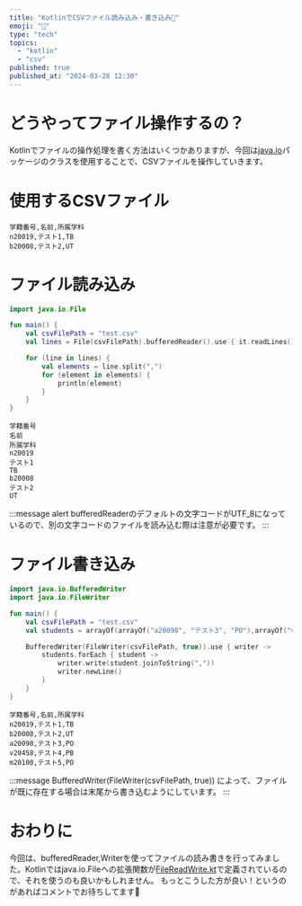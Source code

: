 ```yaml
---
title: "KotlinでCSVファイル読み込み・書き込み📝"
emoji: "🕌"
type: "tech"
topics:
  - "kotlin"
  - "csv"
published: true
published_at: "2024-03-28 12:30"
---
```


# どうやってファイル操作するの？
Kotlinでファイルの操作処理を書く方法はいくつかありますが、今回は[java.io](https://docs.oracle.com/javase/jp/8/docs/api/java/io/package-summary.html)パッケージのクラスを使用することで、CSVファイルを操作していきます。

# 使用するCSVファイル
```csv:test.csv
学籍番号,名前,所属学科
n20019,テスト1,TB
b20008,テスト2,UT
```

# ファイル読み込み
```kotlin:Main.kt
import java.io.File

fun main() {
    val csvFilePath = "test.csv"
    val lines = File(csvFilePath).bufferedReader().use { it.readLines() }

    for (line in lines) {
        val elements = line.split(",")
        for (element in elements) {
            println(element)
        }
    }
}
```

```bash:出力結果
学籍番号
名前
所属学科
n20019
テスト1
TB
b20008
テスト2
UT
```
:::message alert
bufferedReaderのデフォルトの文字コードがUTF_8になっているので、別の文字コードのファイルを読み込む際は注意が必要です。
:::

# ファイル書き込み
```kotlin:Main.kt
import java.io.BufferedWriter
import java.io.FileWriter

fun main() {
    val csvFilePath = "test.csv"
    val students = arrayOf(arrayOf("a20098", "テスト3", "PO"),arrayOf("v20458", "テスト4", "PB"),arrayOf("m20100", "テスト5", "PO"))

    BufferedWriter(FileWriter(csvFilePath, true)).use { writer ->
        students.forEach { student ->
            writer.write(student.joinToString(","))
            writer.newLine()
        }
    }
}
```

```bash:書き込み後
学籍番号,名前,所属学科
n20019,テスト1,TB
b20008,テスト2,UT
a20098,テスト3,PO
v20458,テスト4,PB
m20100,テスト5,PO
```

:::message
BufferedWriter(FileWriter(csvFilePath, true)) によって、ファイルが既に存在する場合は末尾から書き込むようにしています。
:::

# おわりに
今回は、bufferedReader,Writerを使ってファイルの読み書きを行ってみました。Kotlinではjava.io.Fileへの拡張関数が[FileReadWrite.kt](https://github.com/JetBrains/kotlin/blob/master/libraries/stdlib/jvm/src/kotlin/io/FileReadWrite.kt)で定義されているので、それを使うのも良いかもしれません。
もっとこうした方が良い！というのがあればコメントでお待ちしてます🙇